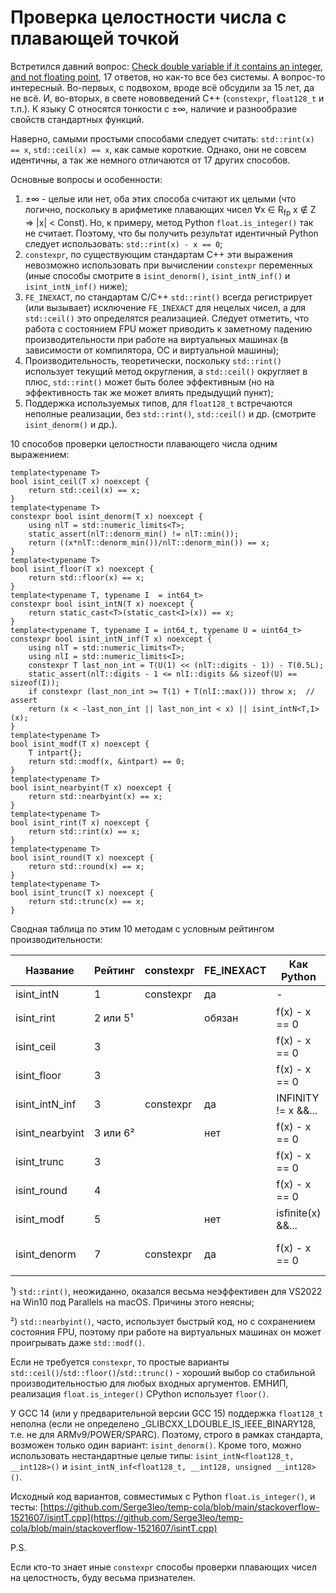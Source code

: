 # Проверка целостности числа с плавающей точкой

Встретился давний вопрос:
[Check double variable if it contains an integer, and not floating point](https://stackoverflow.com/q/1521607/8585880),
17 ответов, но как-то все без системы. А вопрос-то интересный. Во-первых,
с подвохом, вроде всё обсудили за 15 лет, да не всё. И, во-вторых,
в свете нововведений C++ (`constexpr`, `float128_t` и т.п.). К языку C
относятся тонкости с ±∞, наличие и разнообразие свойств стандартных
функций.

Наверно, самыми простыми способами следует считать:
`std::rint(x) == x`, `std::ceil(x) == x`, как самые короткие. Однако, они
не совсем идентичны, а так же немного отличаются от 17 других способов.

Основные вопросы и особенности:
1. ±∞ - целые или нет, оба этих способа считают их целыми (что логично,
   поскольку в арифметике плавающих чисел
   ∀x ∈ R<sub>fp</sub> x ∉ Z => |x| < Сonst). Но, к примеру, метод Python
   `float.is_integer()` так не считает. Поэтому, что бы получить результат
   идентичный Python следует использовать: `std::rint(x) - x == 0`;
2. `constexpr`, по существующим стандартам C++ эти выражения невозможно
   использовать при вычислении `constexpr` переменных (иные способы
   смотрите в `isint_denorm()`, `isint_intN_inf()` и `isint_intN_inf()`
   ниже);
3. `FE_INEXACT`, по стандартам C/C++ `std::rint()` всегда регистрирует
   (или вызывает) исключение `FE_INEXACT` для нецелых чисел, а для
   `std::ceil()` это определятся реализацией. Следует отметить, что
   работа с состоянием FPU может приводить к заметному падению
   производительности при работе на виртуальных машинах (в зависимости от
   компилятора, ОС и виртуальной машины);
4. Производительность, теоретически, поскольку `std::rint()` использует
   текущий метод округления, а `std::ceil()` округляет в плюс, `std::rint()`
   может быть более эффективным (но на эффективность так же может влиять
   предыдущий пункт);
5. Поддержка используемых типов, для `float128_t` встречаются неполные
   реализации, без `std::rint()`, `std::ceil()` и др. (смотрите
   `isint_denorm()` и др.).

10 способов проверки целостности плавающего числа одним выражением:

```
template<typename T>
bool isint_ceil(T x) noexcept {
    return std::ceil(x) == x;
}
template<typename T>
constexpr bool isint_denorm(T x) noexcept {
    using nlT = std::numeric_limits<T>;
    static_assert(nlT::denorm_min() != nlT::min());
    return ((x*nlT::denorm_min())/nlT::denorm_min()) == x;
}
template<typename T>
bool isint_floor(T x) noexcept {
    return std::floor(x) == x;
}
template<typename T, typename I  = int64_t>
constexpr bool isint_intN(T x) noexcept {
    return static_cast<T>(static_cast<I>(x)) == x;
}
template<typename T, typename I = int64_t, typename U = uint64_t>
constexpr bool isint_intN_inf(T x) noexcept {
    using nlT = std::numeric_limits<T>;
    using nlI = std::numeric_limits<I>;
    constexpr T last_non_int = T(U(1) << (nlT::digits - 1)) - T(0.5L);
    static_assert(nlT::digits - 1 <= nlI::digits && sizeof(U) == sizeof(I));
    if constexpr (last_non_int >= T(1) + T(nlI::max())) throw x;  // assert
    return (x < -last_non_int || last_non_int < x) || isint_intN<T,I>(x);
}
template<typename T>
bool isint_modf(T x) noexcept {
    T intpart{};
    return std::modf(x, &intpart) == 0;
}
template<typename T>
bool isint_nearbyint(T x) noexcept {
    return std::nearbyint(x) == x;
}
template<typename T>
bool isint_rint(T x) noexcept {
    return std::rint(x) == x;
}
template<typename T>
bool isint_round(T x) noexcept {
    return std::round(x) == x;
}
template<typename T>
bool isint_trunc(T x) noexcept {
    return std::trunc(x) == x;
}
```

Сводная таблица по этим 10 методам с условным рейтингом производительности:

 Название       | Рейтинг   | constexpr | FE_INEXACT | Как Python          | Примечания
----------------|-----------|-----------|------------|---------------------|-----------------------------------
isint_intN      | 1         | constexpr | да         | -                   | -2<sup>63</sup>..2<sup>63</sup>-1
isint_rint      | 2 или 5¹  |           | обязан     | f(x) - x == 0       |
isint_ceil      | 3         |           |            | f(x) - x == 0       |
isint_floor     | 3         |           |            | f(x) - x == 0       |
isint_intN_inf  | 3         | constexpr | да         | INFINITY != x &&... | Максимум binary80
isint_nearbyint | 3 или 6²  |           | нет        | f(x) - x == 0       |
isint_trunc     | 3         |           |            | f(x) - x == 0       |
isint_round     | 4         |           |            | f(x) - x == 0       |
isint_modf      | 5         |           | нет        | isfinite(x) &&...   |
isint_denorm    | 7         | constexpr | да         | f(x) - x == 0       | Любые ISO/IEC 60559

¹) `std::rint()`, неожиданно, оказался весьма неэффективен для VS2022
на Win10 под Parallels на macOS. Причины этого неясны;

²) `std::nearbyint()`, часто, использует быстрый код, но с сохранением
состояния FPU, поэтому при работе на виртуальных машинах он может
проигрывать даже `std::modf()`.

Если не требуется `constexpr`, то простые варианты
`std::ceil()`/`std::floor()`/`std::trunc()` - хороший выбор со стабильной
производительностью для любых входных аргументов. ЕМНИП, реализация
`float.is_integer()` CPython использует `floor()`.

У GCC 14 (или у предварительной версии GCC 15) поддержка `float128_t`
неполна (если не определено _GLIBCXX_LDOUBLE_IS_IEEE_BINARY128, т.е. не для 
ARMv9/POWER/SPARC). Поэтому, строго в рамках стандарта, возможен только один
вариант: `isint_denorm()`. Кроме того, можно использовать нестандартные
целые типы: `isint_intN<float128_t, __int128>()`
и `isint_intN_inf<float128_t, __int128, unsigned __int128>()`.

Исходный код вариантов, совместимых с Python `float.is_integer()`, и тесты:
[https://github.com/Serge3leo/temp-cola/blob/main/stackoverflow-1521607/isintT.cpp](https://github.com/Serge3leo/temp-cola/blob/main/stackoverflow-1521607/isintT.cpp)

P.S.

Если кто-то знает иные `constexpr` способы проверки плавающих чисел
на целостность, буду весьма признателен.
